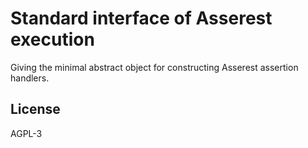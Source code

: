 # Standard interface of Asserest execution

Giving the minimal abstract object for constructing Asserest assertion handlers.

## License

AGPL-3
